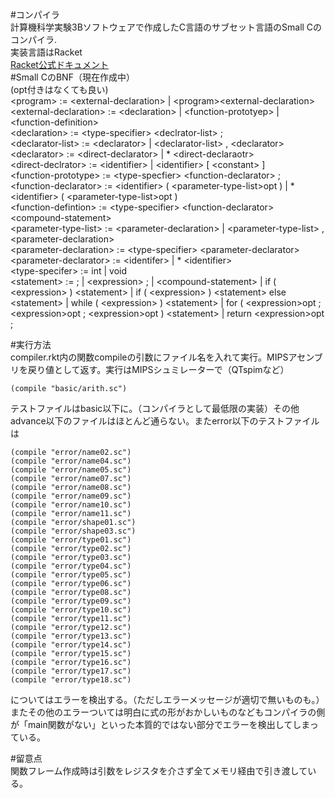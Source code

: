 #コンパイラ  
計算機科学実験3Bソフトウェアで作成したC言語のサブセット言語のSmall Cのコンパイラ.  
実装言語はRacket  
[Racket公式ドキュメント](http://docs.racket-lang.org/)  
#Small CのBNF（現在作成中）    
(opt付きはなくても良い)  
\<program> := \<external-declaration> | \<program>\<external-declaration>  
\<external-declaration> := \<declaration> | \<function-prototyep> | \<function-definition>  
\<declaration> := \<type-specifier> \<declrator-list> ;  
\<declarator-list> := \<declarator> | \<declarator-list> , \<declarator>  
\<declarator> := \<direct-declarator>  | * \<direct-declaraotr>  
\<direct-declrator> := \<identifier>  | \<identifier> [ \<constant> ]  
\<function-prototype> := \<type-specfier> \<function-declarator> ;  
\<function-declarator> := \<identifier> ( \<parameter-type-list>opt ) | * \<identifier> ( \<parameter-type-list>opt )  
\<function-defintion> := \<type-specifier> \<function-declarator> \<compound-statement>  
\<parameter-type-list> := \<parameter-declaration> | \<parameter-type-list> , \<parameter-declaration>  
\<parameter-declaration> := \<type-specifier> \<parameter-declarator>  
\<parameter-declarator> := \<identifer> | * \<identifier>  
\<type-specifer> := int | void  
\<statement> := ; | \<expression> ; | \<compound-statement> | if ( \<expression> ) \<statement> | if ( \<expression> ) \<statement> else \<statement> | while ( \<expression> ) \<statement> | for ( \<expression>opt ; \<expression>opt ; \<expression>opt ) \<statement> | return \<expression>opt ;  




#実行方法  
compiler.rkt内の関数compileの引数にファイル名を入れて実行。MIPSアセンブリを戻り値として返す。実行はMIPSシュミレーターで（QTspimなど）  

```lisp:compiler.rkt<!--Racket言語が対応していないので臨時でlispで-->
(compile "basic/arith.sc")
```

テストファイルはbasic以下に。（コンパイラとして最低限の実装）その他advance以下のファイルはほとんど通らない。またerror以下のテストファイルは

```lisp:compiler.rkt<!--Racket言語が対応していないので臨時でlispで-->
(compile "error/name02.sc")
(compile "error/name04.sc")
(compile "error/name05.sc")
(compile "error/name07.sc")
(compile "error/name08.sc")
(compile "error/name09.sc")
(compile "error/name10.sc")
(compile "error/name11.sc")
(compile "error/shape01.sc")
(compile "error/shape03.sc")
(compile "error/type01.sc")
(compile "error/type02.sc")
(compile "error/type03.sc")
(compile "error/type04.sc")
(compile "error/type05.sc")
(compile "error/type06.sc")
(compile "error/type08.sc")
(compile "error/type09.sc")
(compile "error/type10.sc")
(compile "error/type11.sc")
(compile "error/type12.sc")
(compile "error/type13.sc")
(compile "error/type14.sc")
(compile "error/type15.sc")
(compile "error/type16.sc")
(compile "error/type17.sc")
(compile "error/type18.sc")
```

についてはエラーを検出する。（ただしエラーメッセージが適切で無いものも。）またその他のエラーついては明白に式の形がおかしいものなどもコンパイラの側が「main関数がない」といった本質的ではない部分でエラーを検出してしまっている。  

#留意点  
関数フレーム作成時は引数をレジスタを介さず全てメモリ経由で引き渡している。  









